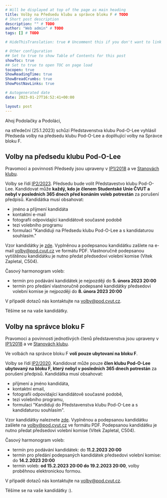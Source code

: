 ```yaml
---
# Will be displayed at top of the page as main heading
title: Volby na Předsedu klubu a správce bloku F # TODO
# Short post description
description: "" # TODO
author: "Web admin" # TODO
tags: [] # TODO

# HideThisTranslation: true # Uncomment this if you don't want to link this translation of page in translations

# Other configuration
## Set to true to show Table of Contents for this post
showToc: true
## Set to true to open TOC on page load
tocopen: true
ShowReadingTime: true
ShowBreadCrumbs: true
ShowPostNavLinks: true

# Autogenerated date
date: 2023-01-27T16:52:41+00:00

layout: post
---
```


Ahoj Podolačky a Podoláci,

na středeční (25.1.2023) schůzi Představenstva klubu Pod-O-Lee vyhlásil Předseda volby na předsedu klubu Pod-O-Lee a doplňující volby na Správce bloku F.

## Volby na předsedu klubu Pod-O-Lee

Pravomoci a povinnosti Předsedy jsou upraveny v [IP1/2018](https://wiki.pod.cvut.cz/_media/legislativa/ip_pozice.pdf) a ve [Stanovách klubu](https://pod.cvut.cz/dokumenty/stanovy/stanovy_2017.pdf).

Volby se řídí [IP2/2023](https://wiki.pod.cvut.cz/_media/legislativa/ip_2-2023.pdf). Předsedu bude volit Představestvo klubu Pod-O-Lee. Kandidovat může **každý, kdo je členem Studentské Unie ČVUT a nebyl v posledních 365 dnech před konáním voleb potrestán** za porušení předpisů. Kandidátka musí obsahovat:

- jméno a příjmení kandidáta
- kontaktní e-mail
- fotografii odpovídající kandidátově současné podobě
- tezi volebního programu
- formulaci "Kandiduji na Předsedu klubu Pod-O-Lee a s kandidaturou souhlasím."

Vzor kandidátky je [zde](https://cloud.pod.cvut.cz/index.php/s/YKr64iPjZ9CbXRS). Vyplněnou a podepsanou kandidátku zašlete na e-mail <volby@pod.cvut.cz> ve formátu PDF. Vlastnoručně podepsanou vytištěnou kandidátku je nutno předat předsedovi volební komise (Vítek Zapletal, C504).

Časový harmonogram voleb:
- termín pro podávání kandidátek je nejpozději do **5. února 2023 20:00**
- termín pro předání vlastnoručně podepsané kandidátky předsedovi volební komise je nejpozději do **8. února 2023 20:00**

V případě dotazů nás kontaktujte na <volby@pod.cvut.cz>.

Těšíme se na vaše kandidátky.

## Volby na správce bloku F

Pravomoci a povinnosti jednotlivých členů představenstva jsou upraveny v [IP1/2018](https://wiki.pod.cvut.cz/_media/legislativa/ip_pozice.pdf) a ve [Stanovách klubu](https://pod.cvut.cz/dokumenty/stanovy/stanovy_2017.pdf).

Ve volbách na správce bloku F **volí pouze ubytovaní na bloku F**.

Volby se řídí [IP2/2020](https://wiki.pod.cvut.cz/_media/legislativa/ip_2-2020_volby_spravcu_bloku_a_spravcu_sluzeb.pdf). Kandidovat může pouze **člen klubu Pod-O-Lee ubytovaný na bloku F, který nebyl v posledních 365 dnech potrestán** za porušení předpisů. Kandidátka musí obsahovat:

- příjmení a jméno kandidáta,
- kontaktní email,
- fotografii odpovídající kandidátově současné podobě,
- tezi volebního programu,
- formulaci "Kandiduji do Představenstva klubu Pod-O-Lee a s kandidaturou souhlasím".

Vzor kandidátky naleznete [zde](https://link.pod.cvut.cz/kandidatky-spravce). Vyplněnou a podepsanou kandidátku zašlete na <volby@pod.cvut.cz> ve formátu PDF. Podepsanou kandidátku je nutno předat předsedovi volební komise (Vítek Zapletal, C504).

Časový harmonogram voleb:

- termín pro podávání kandidátek: do **11.2.2023 20:00**
- termín pro předání podepsaných kandidátek předsedovi volební komise: do **14.2.2023 20:00**
- termín voleb: **od 15.2.2023 20:00 do 19.2.2023 20:00**, volby proběhnou elektronickou formou. 

V případě dotazů nás kontaktujte na <volby@pod.cvut.cz>.

Těšíme se na vaše kandidátky :).
